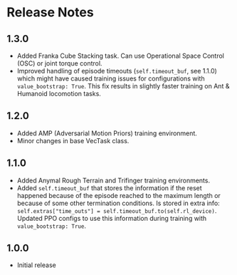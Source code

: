 Release Notes
=============

1.3.0
-----

* Added Franka Cube Stacking task. Can use Operational Space Control (OSC) or joint torque control.
* Improved handling of episode timeouts (`self.timeout_buf`, see 1.1.0) which might have caused training issues for 
configurations with `value_bootstrap: True`. This fix results in slightly faster training on Ant & Humanoid locomotion tasks.

1.2.0
-----

* Added AMP (Adversarial Motion Priors) training environment.
* Minor changes in base VecTask class.

1.1.0
-----

* Added Anymal Rough Terrain and Trifinger training environments.
* Added `self.timeout_buf` that stores the information if the reset happened because of the episode reached to the maximum length or because of some other termination conditions. Is stored in extra info: `self.extras["time_outs"] = self.timeout_buf.to(self.rl_device)`.  Updated PPO configs to use this information during training with `value_bootstrap: True`.

1.0.0
-----

* Initial release